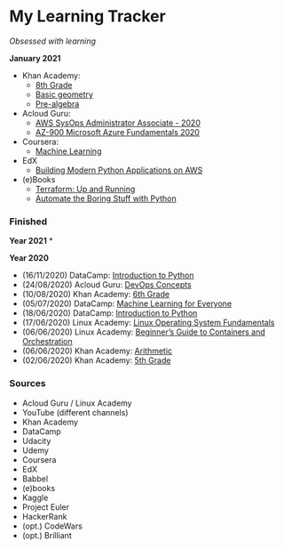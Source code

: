 # My Learning Tracker
*Obsessed with learning*  
  
**January 2021**  
* Khan Academy:  
  - [8th Grade](https://www.khanacademy.org/math/cc-eighth-grade-math)
  - [Basic geometry](https://www.khanacademy.org/math/basic-geo)
  - [Pre-algebra](https://www.khanacademy.org/math/pre-algebra)
* Acloud Guru:  
  - [AWS SysOps Administrator Associate - 2020](https://learn.acloud.guru/course/aws-certified-sysops-administrator-associate/dashboard)
  - [AZ-900 Microsoft Azure Fundamentals 2020](https://learn.acloud.guru/course/az-900-microsoft-azure-fundamentals/dashboard)
* Coursera:  
  - [Machine Learning](https://www.coursera.org/learn/machine-learning)
* EdX  
  - [Building Modern Python Applications on AWS](https://www.edx.org/course/building-modern-python-applications-on-aws)
* (e)Books  
  - [Terraform: Up and Running](https://www.amazon.com/Terraform-Running-Writing-Infrastructure-Code-ebook/dp/B07XKF258P/ref=sr_1_1)
  - [Automate the Boring Stuff with Python](https://www.amazon.com/Automate-Boring-Stuff-Python-2nd/dp/1593279922/ref=sr_1_1)
  
### Finished
**Year 2021**
*  
  
**Year 2020**
* (16/11/2020) DataCamp: [Introduction to Python](https://learn.datacamp.com/courses/intro-to-python-for-data-science)
* (24/08/2020) Acloud Guru: [DevOps Concepts](https://learn.acloud.guru/course/devops-concepts/dashboard)
* (10/08/2020) Khan Academy: [6th Grade](https://www.khanacademy.org/math/cc-sixth-grade-math)
* (05/07/2020) DataCamp: [Machine Learning for Everyone](https://learn.datacamp.com/courses/machine-learning-for-everyone)
* (18/06/2020) DataCamp: [Introduction to Python](https://learn.datacamp.com/courses/intro-to-python-for-data-science)
* (17/06/2020) Linux Academy: [Linux Operating System Fundamentals](https://linuxacademy.com/cp/modules/view/id/286)
* (06/06/2020) Linux Academy: [Beginner’s Guide to Containers and Orchestration](https://linuxacademy.com/cp/modules/view/id/275)
* (06/06/2020) Khan Academy: [Arithmetic](https://www.khanacademy.org/math/arithmetic)
* (02/06/2020) Khan Academy: [5th Grade](https://www.khanacademy.org/math/cc-fifth-grade-math)

### Sources
* Acloud Guru / Linux Academy
* YouTube (different channels)
* Khan Academy
* DataCamp
* Udacity
* Udemy
* Coursera
* EdX
* Babbel
* (e)books
* Kaggle
* Project Euler
* HackerRank
* (opt.) CodeWars
* (opt.) Brilliant